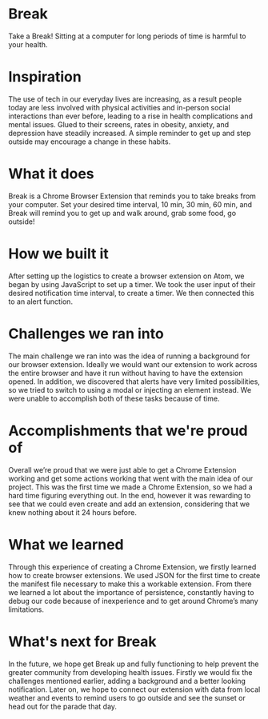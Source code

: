 # Break
Take a Break! Sitting at a computer for long periods of time is harmful to your health.

# Inspiration
The use of tech in our everyday lives are increasing, as a result people today are less involved with physical activities and in-person social interactions than ever before, leading to a rise in health complications and mental issues.  Glued to their screens, rates in obesity, anxiety, and depression have steadily increased. A simple reminder to get up and step outside  may encourage a change in these habits. 

# What it does
Break is a Chrome Browser Extension that reminds you to take breaks from your computer. Set your desired time interval, 10 min, 30 min, 60 min, and Break will remind you to get up and walk around, grab some food, go outside!

# How we built it
After setting up the logistics to create a browser extension on Atom, we began by using JavaScript to set up a timer. We took the user input of their desired notification time interval, to create a timer. We then connected this to an alert function.

# Challenges we ran into
The main challenge we ran into was the idea of running a background for our browser extension. Ideally we would want our extension to work across the entire browser and have it run without having to have the extension opened. In addition, we discovered that alerts have very limited possibilities, so we tried to switch to using a modal or injecting an element instead. We were unable to accomplish both of these tasks because of time.

# Accomplishments that we're proud of
Overall we’re proud that we were just able to get a Chrome Extension working and get some actions working that went with the main idea of our project. This was the first time we made a Chrome Extension, so we had a hard time figuring everything out. In the end, however it was rewarding to see that we could even create and add an extension, considering that we knew nothing about it 24 hours before.

# What we learned
Through this experience of creating a Chrome Extension, we firstly learned how to create browser extensions. We used JSON for the first time to create the manifest file necessary to make this a workable extension. From there we learned a lot about the importance of persistence, constantly having to debug our code because of inexperience and to get around Chrome’s many limitations.

# What's next for Break
In the future, we hope get Break up and fully functioning to help prevent the greater community from developing health issues. Firstly we would fix the challenges mentioned earlier, adding a background and a better looking notification. Later on, we hope to connect our extension with data from local weather and events to remind users to go outside and see the sunset or head out for the parade that day.
